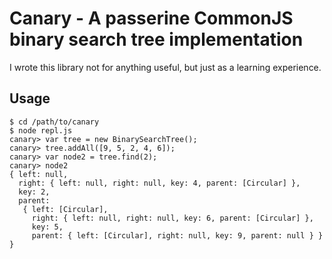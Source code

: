 Canary - A passerine CommonJS binary search tree implementation
===============================================================

I wrote this library not for anything useful, but just as
a learning experience.

## Usage

    $ cd /path/to/canary
    $ node repl.js
    canary> var tree = new BinarySearchTree();
    canary> tree.addAll([9, 5, 2, 4, 6]);
    canary> var node2 = tree.find(2);
    canary> node2
    { left: null,
      right: { left: null, right: null, key: 4, parent: [Circular] },
      key: 2,
      parent: 
       { left: [Circular],
         right: { left: null, right: null, key: 6, parent: [Circular] },
         key: 5,
         parent: { left: [Circular], right: null, key: 9, parent: null } } }

